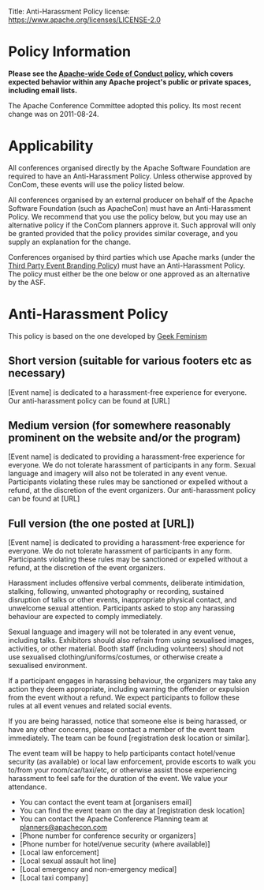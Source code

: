 Title:     Anti-Harassment Policy
license: https://www.apache.org/licenses/LICENSE-2.0

# Policy Information #
**Please see the [Apache-wide Code of Conduct policy](https://www.apache.org/foundation/policies/conduct), which covers expected 
behavior within any Apache project's public or private spaces, including email lists.**

The Apache Conference Committee adopted this policy. Its most recent change was on 2011-08-24.

# Applicability #

All conferences organised directly by the Apache Software Foundation are required
to have an Anti-Harassment Policy. Unless otherwise approved by ConCom, these events will use the policy listed below.

All conferences organised by an external producer on behalf of the Apache Software Foundation (such as ApacheCon)
must have an Anti-Harassment Policy. We recommend that you use the policy below, but you may use an alternative policy if
the ConCom planners approve it. Such approval will only be granted provided that the policy provides
similar coverage, and you supply an explanation for the change.

Conferences organised by third parties which use Apache marks (under the 
[Third Party Event Branding Policy](/foundation/marks/events.html)) must have an Anti-Harassment
Policy. The policy must either be the one below or one approved as an alternative by the ASF.


# Anti-Harassment Policy #

This policy is based on the one developed by [Geek Feminism](https://geekfeminism.wikia.com/wiki/Conference_anti-harassment_policy)

## Short version (suitable for various footers etc as necessary) ##
[Event name] is dedicated to a harassment-free experience for
everyone. Our anti-harassment policy can be found at [URL]

## Medium version (for somewhere reasonably prominent on the website and/or the program)

[Event name] is dedicated to providing a harassment-free experience for
everyone. We do not tolerate harassment of participants in any form.
Sexual language and imagery will also not be tolerated in any event venue.
Participants violating these rules may be sanctioned or expelled
without a refund, at the discretion of the event organizers. Our
anti-harassment policy can be found at [URL]

## Full version (the one posted at [URL])
[Event name] is dedicated to providing a harassment-free experience for
everyone. We do not tolerate harassment of participants in any form.
Participants violating these rules may be sanctioned or expelled without
a refund, at the discretion of the event organizers.

Harassment includes offensive verbal comments, deliberate
intimidation, stalking, following, unwanted photography or recording,
sustained disruption of talks or other events, inappropriate physical
contact, and unwelcome sexual attention. Participants asked to stop
any harassing behaviour are expected to comply immediately.

Sexual language and imagery will not be tolerated in any event
venue, including talks. Exhibitors should also refrain from using
sexualised images, activities, or other material. Booth staff
(including volunteers) should not use sexualised
clothing/uniforms/costumes, or otherwise create a sexualised
environment.

If a participant engages in harassing behaviour, the organizers may
take any action they deem appropriate, including warning the offender
or expulsion from the event without a refund. We expect participants
to follow these rules at all event venues and related social events.

If you are being harassed, notice that someone else is being harassed,
or have any other concerns, please contact a member of the event team
immediately. The team can be found [registration desk location or similar].

The event team will be happy to help participants contact hotel/venue
security (as available) or local law enforcement, provide escorts to walk
you to/from your room/car/taxi/etc, or otherwise assist those experiencing 
harassment to feel safe for the duration of the event. We value your attendance.

* You can contact the event team at [organisers email]
* You can find the event team on the day at [registration desk location]
* You can contact the Apache Conference Planning team at planners@apachecon.com
* [Phone number for conference security or organizers]
* [Phone number for hotel/venue security (where available)]
* [Local law enforcement]
* [Local sexual assault hot line]
* [Local emergency and non-emergency medical]
* [Local taxi company]
